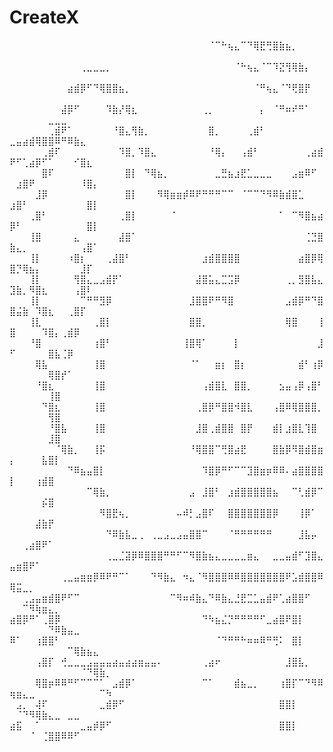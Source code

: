 # CreateX


⠀⠀⠀⠀⠀⠀⠀⠀⠀⠀⠀⠀⠀⠀⠀⠀⠀⠀⠀⠀⠀⠀⠀⠀⠀⠀⠀⠀⠀⠀⠀⠈⠉⠓⢦⣄⠉⠙⢿⣟⢛⣿⣷⣦⡀⠀⠀⠀⠀⠀⠀⠀⠀⠀⠀⠀⠀⠀⠀⠀⠀⠀⠀⠀⠀
⠀⠀⠀⠀⠀⠀⠀⠀⠀⠀⠀⢀⣀⣀⣀⡀⠀⠀⠀⠀⠀⠀⠀⠀⠀⠀⠀⠀⠀⠀⠀⠀⠀⠀⠀⠈⠓⢦⣄⠈⠉⠹⣝⢻⢿⣷⡄⠀⠀⠀⠀⠀⠀⠀⠀⠀⠀⠀⠀⠀⠀⠀⠀⠀⠀
⠀⠀⠀⠀⠀⠀⠀⠀⠀⣴⣾⡿⠋⠙⢿⣿⣿⣦⡀⠀⠀⠀⠀⠀⠀⠀⠀⠀⠀⠀⠀⠀⠀⠀⠀⠀⠀⠀⠈⠛⢦⣄⠈⠙⢟⣿⡟⠀⠀⠀⠀⠀⠀⠀⠀⠀⠀⠀⠀⠀⠀⠀⠀⠀⠀
⠀⠀⠀⠀⠀⠀⠀⠀⣼⡿⠋⠀⠀⠀⠀⠹⣷⡜⢿⣆⠀⠀⠀⠀⠀⠀⠀⠀⠀⠀⢀⡀⠀⠀⠀⠀⠀⠀⠀⡄⠀⠈⠛⠶⠞⠛⠁⠀⠀⠀⠀⠀⠀⠀⠀⣀⣀⣀⠀⠀⠀⠀⠀⠀⠀
⠀⠀⠀⠀⠀⠀⢀⣾⠟⠁⠀⠀⠀⠀⠀⠀⠘⣿⣄⢻⣷⡀⠀⠀⠀⠀⠀⠀⠀⠀⠀⣿⡀⠀⠀⠀⠀⢀⣾⠃⠀⠀⠀⠀⠀⠀⠀⠀⠀⣀⣤⣴⣾⢿⣿⣿⠿⠛⠿⣷⣄⠀⠀⠀⠀
⠀⠀⠀⠀⠀⢀⣾⠏⠀⠀⠀⠀⠀⠀⠀⠀⠀⠹⣿⡀⠹⣿⣄⠀⠀⠀⠀⠀⠀⠀⠀⠘⢿⡄⠀⠀⢠⣾⠃⠀⠀⠀⠀⠀⠀⠀⢀⣴⣾⠟⠋⢁⣴⡿⠋⠁⠀⠀⠀⠊⣿⣆⠀⠀⠀
⠀⠀⠀⠀⠀⣿⠏⠀⠀⠀⠀⠀⠀⠀⠀⠀⠀⠀⣿⡇⠀⠙⢿⣦⡀⠀⠀⠀⠀⠀⠀⠀⣀⣛⣦⣰⣟⣁⣀⣀⣀⠀⠀⠀⣠⣶⠿⠋⠀⠀⣰⣿⠟⠀⠀⠀⠀⠀⠀⠀⠸⣿⡄⠀⠀
⠀⠀⠀⠀⣸⡿⠀⠀⠀⠀⠀⠀⠀⠀⠀⠀⠀⠀⣿⡇⠀⠀⠀⠻⢿⣶⣶⡾⠿⠟⠛⠛⠛⠉⠉⠀⠈⠉⠉⠙⠻⠿⣷⣾⣿⣁⠀⠀⠀⣰⣿⠃⠀⠀⠀⠀⠀⠀⠀⠀⠀⣿⡇⠀⠀
⠀⠀⠀⢀⣿⠃⠀⠀⠀⠀⠀⠀⠀⠀⠀⠀⠀⢀⣿⡇⠀⠀⠀⠀⠀⠈⠀⠀⠀⠀⠀⠀⠀⠀⠀⠀⠀⠀⠀⠀⠀⠀⠁⠀⠉⠻⣿⣦⣴⡿⠃⠀⠀⠀⠀⠀⠀⠀⠀⠀⠀⣿⡇⠀⠀
⠀⠀⠀⢸⣿⠀⠀⠀⠀⠀⣄⠀⠀⠀⠀⠀⠀⣼⣿⠁⠀⠀⠀⠀⠀⠀⠀⠀⠀⠀⠀⠀⠀⠀⠀⠀⠀⠀⠀⠀⠀⠀⠀⠀⠀⠀⢈⣙⣿⣷⣄⡀⠀⠀⠀⠀⠀⠀⠀⠀⢠⣿⠁⠀⠀
⠀⠀⠀⢸⡇⠀⠀⠀⠀⠰⣿⡆⠀⠀⠀⢀⣼⣿⠃⠀⠀⠀⠀⠀⠀⠀⠀⠀⠀⠀⣰⣾⣿⣿⣿⣿⠀⠀⠀⠀⠀⠀⠀⠀⠀⣴⣿⡿⢿⣿⡙⢿⣦⡄⠀⠀⠀⠀⠀⠀⣸⡏⠀⠀⠀
⠀⠀⠀⢸⡇⠀⠀⠀⠀⠀⢻⣿⣄⣀⣠⣾⡟⠁⠀⠀⠀⠀⠀⠀⠀⠀⠀⠀⠀⣼⣿⣥⣄⣉⣩⡿⠀⠀⠀⠀⠀⠀⠀⢀⡀⣻⣿⣧⣄⣹⣷⡀⠻⣿⣆⠀⠀⠀⠀⢠⣿⠇⠀⠀⠀
⠀⠀⠀⢸⡇⠀⠀⠀⠀⠀⠀⠉⠛⠛⣻⡿⠀⠀⠀⠀⠀⠀⠀⠀⠀⠀⠀⠀⣸⣿⣿⠟⠛⠻⣿⠀⠀⠀⠀⠀⠀⠀⠀⣠⣾⡿⠛⠙⣿⣿⣬⣷⠀⠹⣿⣆⠀⠀⢀⣿⡏⠀⠀⠀⠀
⠀⠀⠀⢸⣇⠀⠀⠀⠀⠀⠀⠀⠀⢀⣿⡇⠀⠀⠀⠀⠀⠀⠀⠀⠀⠀⠀⠀⣿⣿⡀⠀⠀⠀⠀⠀⠀⠀⠀⠀⠀⠀⠀⢿⣿⠀⠀⠀⢸⣿⠀⠀⠀⠀⠹⣿⡄⢀⣾⡿⠀⠀⠀⠀⠀
⠀⠀⠀⠘⣿⠀⠀⠀⠀⠀⠀⠀⠀⢰⣿⠃⠀⠀⠀⠀⠀⠀⠀⠀⠀⠀⠀⢸⣿⢿⠁⠀⠀⠀⠀⡇⠀⠀⠀⠀⠀⠀⠀⠀⠀⠀⠀⠀⣸⠋⠀⠀⠀⠀⠀⣿⣧⢈⡿⠀⠀⠀⠀⠀⠀
⠀⠀⠀⠀⢿⣧⠀⠀⠀⠀⠀⠀⠀⢸⣿⠀⠀⠀⠀⠀⠀⠀⠀⠀⠀⠀⠀⠀⠈⠁⠀⠀⣶⡆⠀⣿⡆⠀⠀⠀⠀⠀⠀⠀⠀⣾⠃⢰⡿⠀⠀⠀⠀⠀⠀⢿⣿⡞⠁⠀⠀⠀⠀⠀⠀
⠀⠀⠀⠀⠘⣿⣆⠀⠀⠀⠀⠀⠀⢸⣿⠀⠀⠀⠀⠀⠀⠀⠀⠀⠀⠀⠀⠀⠀⠀⢠⣾⣿⣇⠀⣿⣿⡀⠀⠀⠀⠀⣢⣤⢠⡿⢠⣿⠃⠀⠀⠀⠀⠀⠀⢸⣿⠀⠀⠀⠀⠀⠀⠀⠀
⠀⠀⠀⠀⠀⠙⣿⣆⠀⠀⠀⠀⠀⢸⣿⠀⠀⠀⠀⠀⠀⠀⠀⠀⠀⠀⠀⠀⠀⢀⣿⡿⠛⣿⣿⠺⣿⣇⠀⠀⠀⢠⣿⠿⢿⣿⣿⣿⡀⠀⠀⠀⠀⠀⠀⢻⣿⠀⠀⠀⠀⠀⠀⠀⠀
⠀⠀⠀⠀⠀⠀⠘⣿⣧⠀⠀⠀⠀⢸⣿⠀⠀⠀⠀⠀⠀⠀⠀⠀⠀⠀⠀⠀⠀⣸⣿⢀⣾⣿⣿⠀⣿⡟⠀⠀⠀⣾⡇⣰⣿⣇⢹⣿⠀⠀⠀⠀⠀⠀⠀⣸⣿⠀⠀⠀⠀⠀⠀⠀⠀
⠀⠀⠀⠀⠀⠀⠀⠈⢿⣷⡀⠀⠀⢸⡯⠀⠀⠀⠀⠀⠀⠀⠀⠀⠀⠀⠀⠀⠘⢿⣿⣿⠉⢛⣿⣴⣟⠀⠀⠀⠀⣿⣷⡿⠻⣿⣾⣿⣶⡄⠀⠀⠀⠀⣧⣿⡇⠀⠀⠀⠀⠀⠀⠀⠀
⠀⠀⠀⠀⠀⠀⠀⠀⠀⠙⠿⣦⣤⣿⡇⠀⠀⠀⠀⠀⠀⠀⠀⠀⠀⠀⠀⠀⠀⠀⠹⣿⡿⠛⠋⠉⠉⣹⣿⣶⡶⠿⠿⠄⣴⣿⣿⣿⣿⡇⠀⠀⠀⢰⣾⣿⠀⠀⠀⠀⠀⠀⠀⠀⠀
⠀⠀⠀⠀⠀⠀⠀⠀⠀⠀⠀⠀⠉⢿⣷⡀⠀⠀⠀⠀⠀⠀⠀⠀⠀⠀⠀⠀⣠⠀⣸⣿⠃⠀⣰⣾⣿⣿⣿⣿⣿⣦⠀⠀⠉⢃⣾⡿⠉⠀⠀⠀⠀⠀⡮⣿⠀⠀⠀⠀⠀⠀⠀⠀⠀
⠀⠀⠀⠀⠀⠀⠀⠀⠀⠀⠀⠀⠀⠀⠻⣿⣟⢦⡀⠀⠀⠀⠀⠀⠀⠀⠤⠾⡃⣠⣿⠏⠀⠀⣿⣿⣿⣿⣿⣿⣿⡿⠀⠀⠀⢸⡿⠁⠀⠀⠀⠀⠀⣼⣷⡟⠀⠀⠀⠀⠀⠀⠀⠀⠀
⠀⠀⠀⠀⠀⠀⠀⠀⠀⠀⠀⠀⠀⠀⠀⠙⠿⣷⣧⣀⢀⠀⢀⣀⣠⣀⣠⣤⣿⣿⠉⠀⠀⠀⠈⠛⠛⠛⠛⠛⠛⠀⠀⠀⠀⣸⣧⡤⠀⠀⠀⢀⣴⣿⠟⠁⠀⠀⠀⠀⠀⠀⠀⠀⠀
⠀⠀⠀⠀⠀⠀⠀⠀⠀⠀⠀⠀⠀⠀⠀⢀⣀⣈⣽⡿⠿⣿⣿⣿⠛⠛⠋⠉⠻⣿⣷⣦⣄⣀⣀⣀⣀⣶⣄⠀⠀⣀⣀⣤⣾⠋⣹⣿⣄⣤⣶⣿⠟⠁⠀⠀⠀⠀⠀⠀⠀⠀⠀⠀⠀
⠀⠀⠀⠀⠀⠀⠀⠀⢀⣀⣤⣶⣶⡿⠿⠟⠛⠉⠁⠀⠀⠀⠙⠻⣷⣄⠀⠲⣄⠈⠻⣿⣿⣿⠿⠿⣿⣿⣿⣿⣿⣿⣿⠟⣡⣾⣿⣿⠿⢿⣭⣀⡀⠀⠀⠀⠀⠀⠀⠀⠀⠀⠀⠀⠀
⠀⠀⢀⣠⣤⣶⣾⣿⠟⠋⠉⠀⠀⠀⠀⠀⠀⠀⠀⠀⠀⠀⠀⠀⠀⠉⠻⠶⠾⣷⣄⠙⠿⣷⣄⣘⣟⣉⣁⣤⣾⠟⢁⣴⣿⣿⠋⠀⠀⠀⠀⠉⠻⢷⣶⣄⡀⠀⠀⠀⠀⠀⠀⠀⠀
⣴⣿⡿⠛⠁⢀⣿⡿⠀⠀⠀⠀⠀⠀⠀⠀⠀⠀⠀⠀⠀⠀⠀⠀⠀⠀⠀⠀⠀⠀⠙⠳⣦⣌⡙⠛⠛⠛⠛⠋⣀⣴⣿⠟⣿⡇⠀⠀⠀⠀⠀⠀⠀⠀⠀⠙⠿⣷⣤⣀⠀⠀⠀⠀⠀
⠿⠁⠀⠀⢰⣿⣿⠃⠀⠀⠀⠀⠀⠀⠀⠀⠀⠀⠀⠀⠀⠀⠀⠀⠀⠀⠀⠀⠀⠀⠀⠀⠈⠙⠛⠛⠓⠶⠶⠿⠛⢛⠅⠀⣿⡇⠀⠀⠀⠀⠀⠀⠀⠀⠀⠀⠀⠀⠉⢿⣷⣦⣄⠀⠀
⠀⠀⠀⠀⢠⣿⡏⠀⢚⣀⣀⣀⣠⣤⣤⣤⣴⣤⣴⣴⣶⣤⣤⠄⠀⠀⠀⠀⠀⠀⢀⣴⠖⠀⠀⠀⠀⠀⠀⠀⠀⠀⠀⣸⣿⣧⡀⠀⠀⠀⠀⠀⠀⠀⠀⠀⠀⠀⠀⠀⠈⠙⢿⣷⡀
⠀⠀⠀⠀⢿⣿⡶⠿⠿⠛⠋⠉⠉⠉⠁⠀⣠⣾⡿⠁⠀⠀⠀⠀⠀⠀⠀⠀⠀⠀⠉⠁⠀⠀⠀⣾⣦⣀⡀⠀⠀⠀⢰⣿⡏⠉⠙⠻⠿⢶⣶⣄⣀⠀⠀⠀⠀⠀⠀⠀⠀⠀⠀⠉⠳
⠀⣠⡀⠀⢼⠏⠀⠀⠀⠀⠀⠀⠀⠀⣀⣾⡿⠋⠀⠀⠀⠀⠀⠀⠀⠀⠀⠀⠀⠀⠀⠀⠀⠀⠀⠀⠀⠀⠀⠀⠀⠀⣿⣿⡇⠀⠀⠀⠀⠀⠈⠙⠻⢿⣷⣄⣀⠀⣀⣀⠀⠀⠀⠀⠀
⣴⣯⠀⠀⠁⠀⠀⠀⠀⠀⠀⣀⣤⡾⡿⠋⠀⠀⠀⠀⠀⠀⠀⠀⠀⠀⠀⠀⠀⠀⠀⠀⠀⠀⠀⠀⠀⠀⠀⠀⠀⠀⣿⣿⡇⠀⠀⠀⠀⠀⠀⠀⠈⠀⢈⣿⣿⠿⠿⠋⠀⠀⠀⠀⠀
